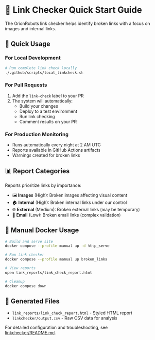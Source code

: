 # 🔗 Link Checker Quick Start Guide

The OrionRobots link checker helps identify broken links with a focus on images and internal links.

## 🚀 Quick Usage

### For Local Development
```bash
# Run complete link check locally
./.github/scripts/local_linkcheck.sh
```

### For Pull Requests

1. Add the `link-check` label to your PR
2. The system will automatically:
   - Build your changes
   - Deploy to a test environment
   - Run link checking
   - Comment results on your PR

### For Production Monitoring

- Runs automatically every night at 2 AM UTC
- Reports available in GitHub Actions artifacts
- Warnings created for broken links

## 📊 Report Categories

Reports prioritize links by importance:

- 🖼️ **Images** (High): Broken images affecting visual content
- 🏠 **Internal** (High): Broken internal links under our control
- 🌐 **External** (Medium): Broken external links (may be temporary)
- 📧 **Email** (Low): Broken email links (complex validation)

## 🔧 Manual Docker Usage

```bash
# Build and serve site
docker compose --profile manual up -d http_serve

# Run link checker
docker compose --profile manual up broken_links

# View reports
open link_reports/link_check_report.html

# Cleanup
docker compose down
```

## 📁 Generated Files

- `link_reports/link_check_report.html` - Styled HTML report
- `linkchecker/output.csv` - Raw CSV data for analysis

For detailed configuration and troubleshooting, see [linkchecker/README.md](linkchecker/README.md).
